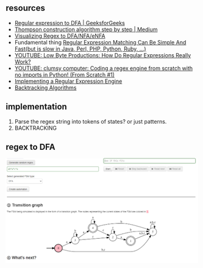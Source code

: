 ## resources

* [Regular expression to DFA | GeeksforGeeks](https://www.geeksforgeeks.org/regular-expression-to-dfa/)
* [Thompson construction algorithm step by step | Medium](https://medium.com/swlh/visualizing-thompsons-construction-algorithm-for-nfas-step-by-step-f92ef378581b)
* [Visualizing Regex to DFA/NFA/eNFA](https://ivanzuzak.info/noam/webapps/fsm_simulator/)
* Fundamental thing [Regular Expression Matching Can Be Simple And Fast(but is slow in Java, Perl, PHP, Python, Ruby, ...)](https://swtch.com/~rsc/regexp/regexp1.html)
* [YOUTUBE: Low Byte Productions: How Do Regular Expressions Really Work?](https://youtu.be/u01jb8YN2Lw)
* [YOUTUBE: clumsy computer: Coding a regex engine from scratch with no imports in Python! (From Scratch #1)](https://youtu.be/fgp0tKWYQWY)
* [Implementing a Regular Expression Engine](https://deniskyashif.com/2019/02/17/implementing-a-regular-expression-engine/)
* [Backtracking Algorithms](https://www.abhinavpandey.dev/blog/backtracking-algorithms)

## implementation
1. Parse the regex string into tokens of states? or just patterns.
2. BACKTRACKING

## regex to DFA 
![regex to dfa](resources/dfa.png)

